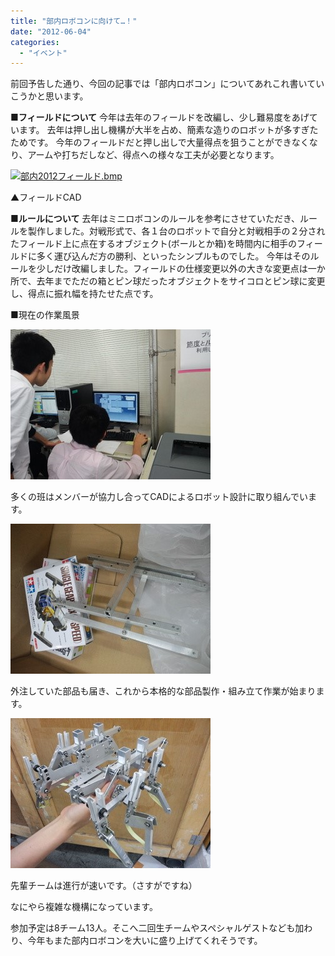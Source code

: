 ```yaml
---
title: "部内ロボコンに向けて…！"
date: "2012-06-04"
categories: 
  - "イベント"
---
```


前回予告した通り、今回の記事では「部内ロボコン」についてあれこれ書いていこうかと思います。

**■フィールドについて** 今年は去年のフィールドを改編し、少し難易度をあげています。 去年は押し出し機構が大半を占め、簡素な造りのロボットが多すぎたためです。 今年のフィールドだと押し出しで大量得点を狙うことができなくなり、アームや打ちだしなど、得点への様々な工夫が必要となります。

[![部内2012フィールド.bmp](http://kitrobocon.up.seesaa.net/image/E983A8E586852012E38395E382A3E383BCE383ABE38389-thumbnail2.bmp)](http://kitrobocon.up.seesaa.net/image/E983A8E586852012E38395E382A3E383BCE383ABE38389.bmp)

▲フィールドCAD

**■ルールについて** 去年はミニロボコンのルールを参考にさせていただき、ルールを製作しました。対戦形式で、各１台のロボットで自分と対戦相手の２分されたフィールド上に点在するオブジェクト(ボールとか箱)を時間内に相手のフィールドに多く運び込んだ方の勝利、といったシンプルものでした。 今年はそのルールを少しだけ改編しました。フィールドの仕様変更以外の大きな変更点は一か所で、去年までただの箱とピン球だったオブジェクトをサイコロとピン球に変更し、得点に振れ幅を持たせた点です。

■現在の作業風景

[![CA3H0198.jpg](images/CA3H0198-thumbnail2.jpg)](http://kitrobocon.up.seesaa.net/image/CA3H0198.jpg)

多くの班はメンバーが協力し合ってCADによるロボット設計に取り組んでいます。

[![CA3H0197.jpg](images/CA3H0197-thumbnail2.jpg)](http://kitrobocon.up.seesaa.net/image/CA3H0197.jpg)

外注していた部品も届き、これから本格的な部品製作・組み立て作業が始まります。

[![CA3H0195.jpg](images/CA3H0195-thumbnail2.jpg)](http://kitrobocon.up.seesaa.net/image/CA3H0195.jpg)

先輩チームは進行が速いです。（さすがですね）

なにやら複雑な機構になっています。

参加予定は8チーム13人。そこへ二回生チームやスペシャルゲストなども加わり、今年もまた部内ロボコンを大いに盛り上げてくれそうです。
